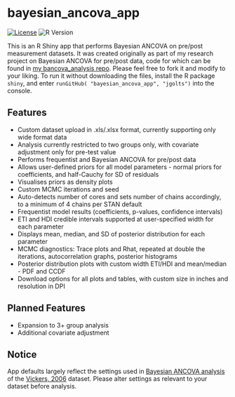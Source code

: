 # bayesian_ancova_app
[![License](https://img.shields.io/badge/License-Apache_2.0-blue.svg)](https://opensource.org/licenses/Apache-2.0)
![R Version](https://img.shields.io/badge/R-4.5.0-blue)

This is an R Shiny app that performs Bayesian ANCOVA on pre/post measurement datasets. It was created originally as part of my research project on Bayesian ANCOVA for pre/post data, code for which can be found in [my bancova_analysis repo](https://github.com/jgolts/bancova_analysis). Please feel free to fork it and modify to your liking. To run it without downloading the files, install the R package `shiny`, and enter `runGitHub( "bayesian_ancova_app", "jgolts")` into the console.

## Features
+ Custom dataset upload in .xls/.xlsx format, currently supporting only wide format data
+ Analysis currently restricted to two groups only, with covariate adjustment only for pre-test value
+ Performs frequentist and Bayesian ANCOVA for pre/post data
+ Allows user-defined priors for all model parameters - normal priors for coefficients, and half-Cauchy for SD of residuals
+ Visualises priors as density plots
+ Custom MCMC iterations and seed
+ Auto-detects number of cores and sets number of chains accordingly, to a minimum of 4 chains per STAN default
+ Frequentist model results (coefficients, p-values, confidence intervals)
+ ETI and HDI credible intervals supported at user-specified width for each parameter
+ Displays mean, median, and SD of posterior distribution for each parameter
+ MCMC diagnostics: Trace plots and Rhat, repeated at double the iterations, autocorrelation graphs, posterior histograms
+ Posterior distribution plots with custom width ETI/HDI and mean/median - PDF and CCDF
+ Download options for all plots and tables, with custom size in inches and resolution in DPI

## Planned Features
+ Expansion to 3+ group analysis
+ Additional covariate adjustment

## Notice
App defaults largely reflect the settings used in [Bayesian ANCOVA analysis](https://github.com/jgolts/bancova_analysis) of the [Vickers, 2006](https://pmc.ncbi.nlm.nih.gov/articles/PMC1489946/) dataset. Please alter settings as relevant to your dataset before analysis.
